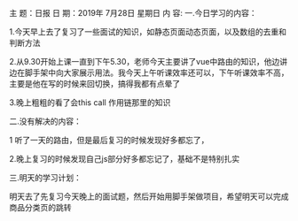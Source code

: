 主 题：日报
日 期：2019年 7月28日 星期日
内 容:
一.今日学习的内容： 

1.今天早上去了复习了一些面试的知识，如静态页面动态页面，以及数组的去重和判断方法

2.从9.30开始上课一直到下午5.30，老师今天主要讲了vue中路由的知识，他边讲边在脚手架中向大家展示用法。我今天上午听课效率还可以，下午听课效率不高，主要是他在写的时候来回切换，搞得我都有点晕了

3.晚上粗粗的看了会this call 作用链那里的知识

二.没有解决的内容：  

1 听了一天的路由，但是最后复习的时候发现好多都忘了，

2.晚上复习的时候发现自己js部分好多都忘记了，基础不是特别扎实

三.明天的学习计划： 

明天去了先复习今天晚上的面试题，然后开始用脚手架做项目，希望明天可以完成商品分类页的跳转